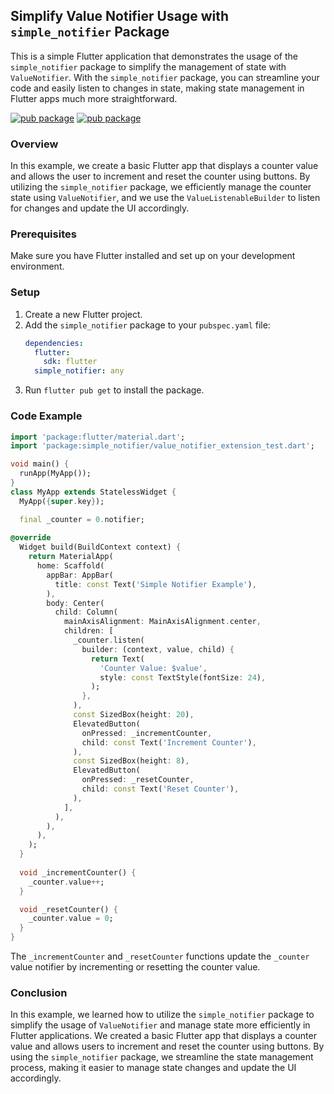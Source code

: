 ## Simplify Value Notifier Usage with `simple_notifier` Package

This is a simple Flutter application that demonstrates the usage of the `simple_notifier` package to simplify the management of state with `ValueNotifier`. With the `simple_notifier` package, you can streamline your code and easily listen to changes in state, making state management in Flutter apps much more straightforward.

[![pub package](https://img.shields.io/pub/v/simple_notifier.svg)](https://pub.dev/packages/simple_notifier)
[![pub package](https://img.shields.io/twitter/follow/kakzaki_id.svg?colorA=1da1f2&colorB=&label=Follow%20on%20Twitter)](https://twitter.com/kakzaki_id)

### Overview

In this example, we create a basic Flutter app that displays a counter value and allows the user to increment and reset the counter using buttons. By utilizing the `simple_notifier` package, we efficiently manage the counter state using `ValueNotifier`, and we use the `ValueListenableBuilder` to listen for changes and update the UI accordingly.

### Prerequisites

Make sure you have Flutter installed and set up on your development environment.

### Setup

1. Create a new Flutter project.
2. Add the `simple_notifier` package to your `pubspec.yaml` file:
   ```yaml
   dependencies:
     flutter:
       sdk: flutter
     simple_notifier: any
   ```
3. Run `flutter pub get` to install the package.

### Code Example


```dart
import 'package:flutter/material.dart';
import 'package:simple_notifier/value_notifier_extension_test.dart';

void main() {
  runApp(MyApp());
}
class MyApp extends StatelessWidget {
  MyApp({super.key});

  final _counter = 0.notifier;
  
@override
  Widget build(BuildContext context) {
    return MaterialApp(
      home: Scaffold(
        appBar: AppBar(
          title: const Text('Simple Notifier Example'),
        ),
        body: Center(
          child: Column(
            mainAxisAlignment: MainAxisAlignment.center,
            children: [
              _counter.listen(
                builder: (context, value, child) {
                  return Text(
                    'Counter Value: $value',
                    style: const TextStyle(fontSize: 24),
                  );
                },
              ),
              const SizedBox(height: 20),
              ElevatedButton(
                onPressed: _incrementCounter,
                child: const Text('Increment Counter'),
              ),
              const SizedBox(height: 8),
              ElevatedButton(
                onPressed: _resetCounter,
                child: const Text('Reset Counter'),
              ),
            ],
          ),
        ),
      ),
    );
  }
  
  void _incrementCounter() {
    _counter.value++;
  }

  void _resetCounter() {
    _counter.value = 0;
  }
}
```

The `_incrementCounter` and `_resetCounter` functions update the `_counter` value notifier by incrementing or resetting the counter value.

### Conclusion

In this example, we learned how to utilize the `simple_notifier` package to simplify the usage of `ValueNotifier` and manage state more efficiently in Flutter applications. We created a basic Flutter app that displays a counter value and allows users to increment and reset the counter using buttons. By using the `simple_notifier` package, we streamline the state management process, making it easier to manage state changes and update the UI accordingly.